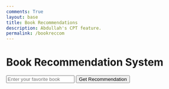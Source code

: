 ```yaml
---
comments: True
layout: base
title: Book Recommendations
description: Abdullah's CPT feature.
permalink: /bookreccom
---
```


<html lang="en">
    <meta charset="UTF-8">
    <meta name="viewport" content="width=device-width, initial-scale=1.0">
    <title>Find a book, perfect for you!</title>
    <style>
        body, input, button, div, h3, p, a, h1 {
        }
        body {
            margin: 50px;
        }
        .container {
            display: flex;
            align-items: center;
        }
        .book-search {
            margin-left: 20px;
        }
        .book-card {
            border: 1px solid #ddd;
            margin-bottom: 20px;
            padding: 10px;
        }
        .book-card img {
            max-width: 100px;
            height: auto;
        }
    </style>
    <h1>Book Recommendation System</h1> 
    <!-- Input box for favorite book -->
    <div>
        <input type="text" id="favoriteBookInput" placeholder="Enter your favorite book">
        <button onclick="getRecommendation()">Get Recommendation</button>
    </div>
    <!-- Display recommended books here -->
    <div id="recommendationResults">
        <!-- Recommended books will be displayed here -->
    </div>

<script>
    async function getRecommendation() {
        const favoriteBookInput = document.getElementById("favoriteBookInput").value.trim();
        if (favoriteBookInput === "") {
            alert("Please enter your favorite book.");
            return;
        }
        const url = `https://www.googleapis.com/books/v1/volumes?q=${encodeURIComponent(favoriteBookInput)}`;
        const recommendationResults = document.getElementById("recommendationResults");
        recommendationResults.innerHTML = ''; // Clear previous results
        try {
            const response = await fetch(url);
            if (!response.ok) {
                throw new Error('Network response was not ok');
            }
            const data = await response.json();
            console.log('API Response:', data);
            if (data && data.items && data.items.length > 0) {
                const favoriteBook = data.items[0].volumeInfo; // Assume the first book in the list is the favorite
                const recommendations = await fetchRecommendations(favoriteBook);
                if (recommendations && recommendations.length > 0) {
                    displayRecommendations(recommendations);
                } else {
                    recommendationResults.innerHTML = 'No recommendations found.';
                }
            } else {
                recommendationResults.innerHTML = 'No book found.';
            }
        } catch (error) {
            console.error('Error fetching data:', error);
            recommendationResults.innerHTML = 'An error occurred while fetching data.';
        }
    }

    async function fetchRecommendations(book) {
        const url = `https://www.googleapis.com/books/v1/volumes?q=related:${book.title}`;
        try {
            const response = await fetch(url);
            if (!response.ok) {
                throw new Error('Network response was not ok');
            }
            const data = await response.json();
            console.log('Recommendation Response:', data);
            return data && data.items ? data.items.map(item => item.volumeInfo) : [];
        } catch (error) {
            console.error('Error fetching recommendations:', error);
            return [];
        }
    }

    function displayRecommendations(recommendations) {
        const recommendationResults = document.getElementById("recommendationResults");
        recommendations.forEach(book => {
            const bookElement = document.createElement("div");
            bookElement.classList.add("book-card");
            bookElement.innerHTML = `
                <h3>${escapeHTML(book.title)}</h3>
                <img src="${book.imageLinks && book.imageLinks.thumbnail ? book.imageLinks.thumbnail : 'No image available'}" alt="${escapeHTML(book.title)}">
                <p>Author: ${book.authors ? book.authors.join(', ') : 'Unknown'}</p>
                <p>Rating: ${book.averageRating ? book.averageRating : 'Not available'}</p>
                <p>Plot: ${book.description ? book.description : 'Not available'}</p>
                <a href="${book.infoLink}" target="_blank">More info</a>
            `;
            recommendationResults.appendChild(bookElement);
        });
    }

    function escapeHTML(html) {
        return html.replace(/&/g, "&amp;").replace(/</g, "&lt;").replace(/>/g, "&gt;").replace(/"/g, "&quot;").replace(/'/g, "&#039;");
    }
</script>
